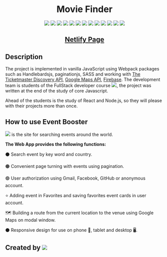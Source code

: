 <h1 align="center">Movie Finder</h1>
<p align="center">
<img src="https://img.shields.io/badge/HTML-5-black"/>
<img src="https://img.shields.io/badge/%09CSS%20-2.1-yellowgreen"/>
<img src="https://img.shields.io/badge/SASS-10.0.2-pink"/>
<img src="https://img.shields.io/badge/JavaScript-ES8-aqua"/>
<img src="https://img.shields.io/badge/Node.js-14.17.0-brightgreen"/>
<img src="https://img.shields.io/badge/Webpack-4.44.2-tomato"/>
<img src="https://img.shields.io/badge/GoogleMaps-API-yellow"/>
<img src="https://img.shields.io/badge/Basiclightbox-5.0.4-C71585"/>
<img src="https://img.shields.io/badge/Firebase-8.6.1-FF0000"/>
<img src="https://img.shields.io/badge/Gsap-3.6.1-00FF00"/>
<img src="https://img.shields.io/badge/Handlebars-4.7.6-FFEFD5"/>
<img src="https://img.shields.io/badge/Jquery-3.6.0-87CEFA"/>
<img src="https://img.shields.io/badge/-GitHub-black"/>
</p>
<h2 align="center"><a  href="https://alalasimys-movie-finder.netlify.app/">Netlify Page</a></h2>

## Description

The project is implemented in vanilla JavaScript using Webpack packages such as
Handlebardsjs, paginationjs, SASS and working with
[The Ticketmaster Discovery API](https://developer.ticketmaster.com/products-and-docs/apis/discovery-api/v2/),
[Google Maps API](https://developers.google.com/maps?hl=ru),
[Firebase](https://firebase.google.com/?hl=en). The development team is students
of the FullStack developer course
[<img src="https://img.shields.io/badge/Go-IT-orange" />](https://goit.ua/), the
project was written at the end of the study of core Javascript.

Ahead of the students is the study of React and Node.js, so they will please
with their projects more than once.

## How to use Event Booster

[<img src="https://img.shields.io/badge/-Event%20Booster-FF00FF"/>](https://sergey-proskurnin.github.io/team-project-event-booster/)
is the site for searching events around the world.

**The Web App provides the following functions:**

:black_circle: Search event by key word and country.

:orange_circle: Convenient page turning with events using pagination.

:green_circle: User authorization using Gmail, Facebook, GitHub or anonymous
account.

:star: Adding event in Favorites and saving favorites event cards in user
account.

:world_map: Building a route from the current location to the venue using Google
Maps on modal window.

:black_circle: Responsive design for use on phone :iphone:, tablet and desktop
:desktop_computer:.

## Created by [<img src="https://img.shields.io/badge/-Alla%20Moisieieva-8B008B" />](https://github.com/alalasimys)
